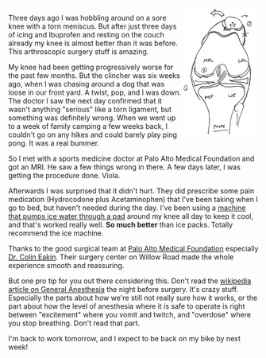 <!-- 
.. title: Arthroscopy Is Amazing
.. slug: arthroscopy
.. link: 
.. description: 
.. tags: Life
.. date: 2014/08/18 22:20
-->

<img style="float:right" class="postimage" src="/f/sef-left-knee.png" alt="My Left Knee" width=30%>

Three days ago I was hobbling around on a sore knee with a torn
meniscus. But after just three days of icing and Ibuprofen and
resting on the couch already my knee is almost better than it was
before. This arthroscopic surgery stuff is amazing.

My knee had been getting progressively worse for the past few months.
But the clincher was six weeks ago, when I was chasing around a dog that
was loose in our front yard. A twist, pop, and I was down. The doctor
I saw the next day confirmed that it wasn't anything "serious" like a
torn ligament, but something was definitely wrong. When we went up to
a week of family camping a few weeks back, I couldn't go on any hikes
and could barely play ping pong. It was a real bummer.

So I met with a sports medicine doctor at Palo Alto Medical Foundation
and got an MRI. He saw a few things wrong in there. A few days later, I
was getting the procedure done. Viola. 

Afterwards I was surprised that it didn't hurt. They did prescribe
some pain medication (Hydrocodone plus Acetaminophen) that I've
been taking when I go to bed, but haven't needed during the day.
I've been using a [machine that pumps ice water through a pad][ice]
around my knee all day to keep it cool, and that's worked really
well. **So much better** than ice packs. Totally recommend the ice
machine.

Thanks to the good surgical team at [Palo Alto Medical Foundation][pamf]
especially [Dr. Colin Eakin][eakin]. Their surgery center on Willow Road
made the whole experience smooth and reassuring. 

But one pro tip for you out there considering this. Don't read the
[wikipedia article on General Anesthesia][gen] the night before
surgery. It's crazy stuff. Especially the parts about how we're
still not really sure how it works, or the part about how the level
of anesthesia where it is safe to operate is right between "excitement"
where you vomit and twitch, and "overdose" where you stop breathing.
Don't read that part.

I'm back to work tomorrow, and I expect to be back on my bike by next
week!

  [pamf]: http://www.pamf.org/sports/
  [eakin]: https://www.sutterhealth.org/find-provider/dr-colin-l-eakin-1046233844
  [ice]: http://www.djoglobal.com/products/donjoy/donjoy-iceman-clear3
  [gen]: http://en.wikipedia.org/wiki/General_anaesthesia
